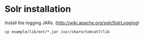 Solr installation
=================

Install the logging JARs. (http://wiki.apache.org/solr/SolrLogging)

    cp example/lib/ext/*.jar /usr/share/tomcat7/lib

